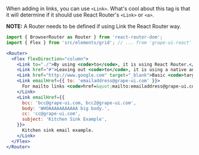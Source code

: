When adding in links, you can use `<Link>`. What's cool about this tag is that it will determine if it should use React Router's `<Link>` or `<a>`.

**NOTE:** A Router needs to be defined if using Link the React Router way.

```jsx in Markdown
import { BrowserRouter as Router } from 'react-router-dom';
import { Flex } from 'src/elements/grid'; // ... from 'grape-ui-react'

<Router>
  <Flex flexDirection="column">
    <Link to="./">By using <code>to</code>, it is using React Router.</Link>
    <Link href="#">Leaving out <code>to</code>, it is using a native anchor tag.</Link>
    <Link href="http://www.google.com" target="_blank">Basic <code>target</code> attribute works as well.</Link>
    <Link emailHref={{ to: 'emailaddress@grape-ui.com' }}>
      For mailto links <code>href=&quot;mailto:emailaddress@grape-ui.com&quot;</code>.
    </Link>
    <Link emailHref={{
      bcc: 'bcc@grape-ui.com, bcc2@grape-ui.com',
      body: 'WHOAAAAAAAAAAA big body.',
      cc: 'cc@grape-ui.com',
      subject: 'Kitchen Sink Example',
    }}>
      Kitchen sink email example.
    </Link>
  </Flex>
</Router>
```
